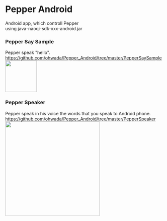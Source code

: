 Pepper Android
===============

Android app, which controll Pepper<br>
using java-naoqi-sdk-xxx-android.jar<br>

### Pepper Say Sample
Pepper speak "hello". <br>
https://github.com/ohwada/Pepper_Android/tree/master/PepperSaySample <br>
<img src="https://raw.githubusercontent.com/ohwada/Pepper_Android/master/PepperSaySample/docs/screen.png" width="100" />

### Pepper Speaker
Pepper speak in his voice the words that you speak to Android phone. <br>
https://github.com/ohwada/Pepper_Android/tree/master/PepperSpeaker <br>
<img src="https://raw.githubusercontent.com/ohwada/Pepper_Android/master/PepperSpeaker/docs/concept.png" width="300" />
